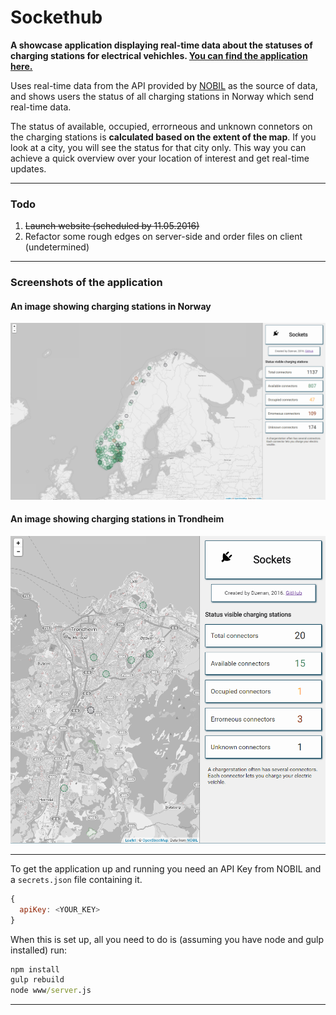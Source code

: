 # Sockethub

**A showcase application displaying real-time data about the statuses of charging stations for electrical vehichles. [You can find the application here.](http://sockethub.me/)**

Uses real-time data from the API provided by [NOBIL](http://info.nobil.no/) as the source of data, and shows users the status of all charging stations in Norway which send real-time data.

The status of available, occupied, errorneous and unknown connetors on the charging stations is **calculated based on the extent of the map**. If you look at a city, you will see the status for that city only. This way you can achieve a quick overview over your location of interest and get real-time updates.

---

### Todo

1. ~~Launch website (scheduled by 11.05.2016)~~
2. Refactor some rough edges on server-side and order files on client (undetermined)

---

### Screenshots of the application

#### An image showing charging stations in Norway
![Charging stations Norway](/example.PNG)

#### An image showing charging stations in Trondheim
![charging stations Trondheim, Norway](/example_tr.PNG)


---

To get the application up and running you need an API Key from NOBIL and a `secrets.json` file containing it.

```javascript
{
  apiKey: <YOUR_KEY>
}
```

When this is set up, all you need to do is (assuming you have node and gulp installed) run:
```cmd
npm install
gulp rebuild
node www/server.js
```
---


